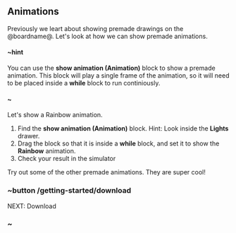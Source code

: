 ## Animations

Previously we leart about showing premade drawings on the @boardname@. 
Let's look at how we can show premade animations. 

#### ~hint

You can use the **show animation (Animation)** block to show a premade animation.
This block will play a single frame of the animation, so it will need to be placed inside a **while** block to run continiously.

#### ~

Let's show a Rainbow animation.

1. Find the **show animation (Animation)** block. Hint: Look inside the **Lights** drawer.
2. Drag the block so that it is inside a **while** block, and set it to show the **Rainbow** animation.
3. Check your result in the simulator

Try out some of the other premade animations. They are super cool!

### ~button /getting-started/download
NEXT: Download
### ~